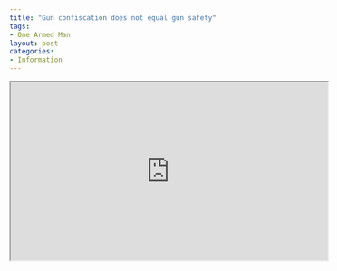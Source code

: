 ```yaml
---
title: "Gun confiscation does not equal gun safety"
tags:
- One Armed Man
layout: post
categories:
- Information
---
```


<iframe width="560" height="315" src="https://www.youtube.com/embed/ZtZtZgfb0ac" title="Gun confiscation does not equal gun safety!!!"></iframe>